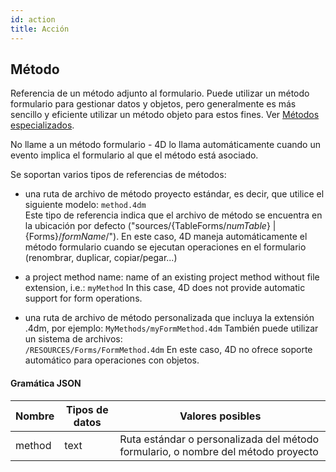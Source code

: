 ```yaml
---
id: action
title: Acción
---
```


## Método

Referencia de un método adjunto al formulario. Puede utilizar un método formulario para gestionar datos y objetos, pero generalmente es más sencillo y eficiente utilizar un método objeto para estos fines. Ver [Métodos especializados](Concepts/methods.md#specialized-methods).

No llame a un método formulario - 4D lo llama automáticamente cuando un evento implica el formulario al que el método está asociado.

Se soportan varios tipos de referencias de métodos:

- una ruta de archivo de método proyecto estándar, es decir, que utilice el siguiente modelo:
  `method.4dm`\
  Este tipo de referencia indica que el archivo de método se encuentra en la ubicación por defecto ("sources/{TableForms/_numTable_} | {Forms}/_formName_/"). En este caso, 4D maneja automáticamente el método formulario cuando se ejecutan operaciones en el formulario (renombrar, duplicar, copiar/pegar...)

- a project method name: name of an existing project method without file extension, i.e.: `myMethod` In this case, 4D does not provide automatic support for form operations.

- una ruta de archivo de método personalizada que incluya la extensión .4dm, por ejemplo:
  `MyMethods/myFormMethod.4dm`
  También puede utilizar un sistema de archivos:\
  `/RESOURCES/Forms/FormMethod.4dm`
  En este caso, 4D no ofrece soporte automático para operaciones con objetos.

#### Gramática JSON

| Nombre | Tipos de datos | Valores posibles                                                                  |
| ------ | -------------- | --------------------------------------------------------------------------------- |
| method | text           | Ruta estándar o personalizada del método formulario, o nombre del método proyecto |

